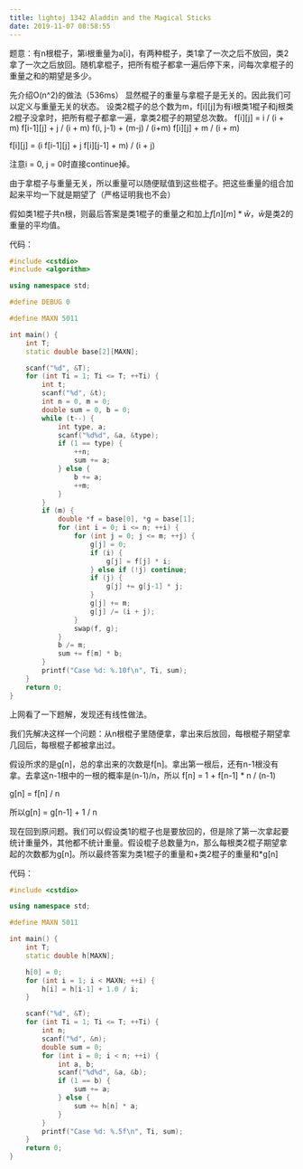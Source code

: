 ```yaml
---
title: lightoj 1342 Aladdin and the Magical Sticks
date: 2019-11-07 08:58:55
---
```


题意：有n根棍子，第i根重量为a[i]，有两种棍子，类1拿了一次之后不放回，类2拿了一次之后放回。随机拿棍子，把所有棍子都拿一遍后停下来，问每次拿棍子的重量之和的期望是多少。

先介绍O(n^2)的做法（536ms）
显然棍子的重量与拿棍子是无关的。因此我们可以定义与重量无关的状态。
设类2棍子的总个数为m，f[i][j]为有i根类1棍子和j根类2棍子没拿时，把所有棍子都拿一遍，拿类2棍子的期望总次数。
f[i][j] = i / (i + m) f[i-1][j] + j / (i + m) f(i, j-1) + (m-j) / (i+m) f[i][j] + m / (i + m)

f[i][j] = (i f[i-1][j] + j f[i][j-1] + m) / (i + j)

注意i = 0, j = 0时直接continue掉。

由于拿棍子与重量无关，所以重量可以随便赋值到这些棍子。把这些重量的组合加起来平均一下就是期望了（严格证明我也不会）

假如类1棍子共n根，则最后答案是类1棍子的重量之和加上$f[n][m] * \bar w$，$\bar w$是类2的重量的平均值。

代码：
```cpp
#include <cstdio>
#include <algorithm>

using namespace std;

#define DEBUG 0

#define MAXN 5011

int main() {
    int T;
    static double base[2][MAXN];

    scanf("%d", &T);
    for (int Ti = 1; Ti <= T; ++Ti) {
        int t;
        scanf("%d", &t);
        int n = 0, m = 0;
        double sum = 0, b = 0;
        while (t--) {
            int type, a;
            scanf("%d%d", &a, &type);
            if (1 == type) {
                ++n;
                sum += a;
            } else {
                b += a;
                ++m;
            }
        }
        if (m) {
            double *f = base[0], *g = base[1];
            for (int i = 0; i <= n; ++i) {
                for (int j = 0; j <= m; ++j) {
                    g[j] = 0;
                    if (i) {
                        g[j] = f[j] * i;
                    } else if (!j) continue;
                    if (j) {
                        g[j] += g[j-1] * j;
                    }
                    g[j] += m;
                    g[j] /= (i + j);
                }
                swap(f, g);
            }
            b /= m;
            sum += f[m] * b;
        }
        printf("Case %d: %.10f\n", Ti, sum);
    }
    return 0;
}
```

上网看了一下题解，发现还有线性做法。

我们先解决这样一个问题：从n根棍子里随便拿，拿出来后放回，每根棍子期望拿几回后，每根棍子都被拿出过。

假设所求的是g[n]，总的拿出来的次数是f[n]。拿出第一根后，还有n-1根没有拿。去拿这n-1根中的一根的概率是(n-1)/n，所以
f[n] = 1 + f[n-1] * n / (n-1)

g[n] = f[n] / n

所以g[n] = g[n-1] + 1 / n

现在回到原问题。我们可以假设类1的棍子也是要放回的，但是除了第一次拿起要统计重量外，其他都不统计重量。假设棍子总数量为n，那么每根类2棍子期望拿起的次数都为g[n]。所以最终答案为类1棍子的重量和+类2棍子的重量和*g[n]

代码：
```cpp
#include <cstdio>

using namespace std;

#define MAXN 5011

int main() {
    int T;
    static double h[MAXN];

    h[0] = 0;
    for (int i = 1; i < MAXN; ++i) {
        h[i] = h[i-1] + 1.0 / i;
    }

    scanf("%d", &T);
    for (int Ti = 1; Ti <= T; ++Ti) {
        int n;
        scanf("%d", &n);
        double sum = 0;
        for (int i = 0; i < n; ++i) {
            int a, b;
            scanf("%d%d", &a, &b);
            if (1 == b) {
                sum += a;
            } else {
                sum += h[n] * a;
            }
        }
        printf("Case %d: %.5f\n", Ti, sum);
    }
    return 0;
}
```
